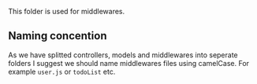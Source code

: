 This folder is used for middlewares.

## Naming concention
As we have splitted controllers, models and middlewares into seperate folders I suggest we should name middlewares files using camelCase. For example <code>user.js</code> or <code>todoList</code> etc.
